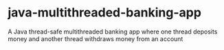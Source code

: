 # java-multithreaded-banking-app
A Java thread-safe multithreaded banking app where one thread deposits money and another thread withdraws money from an account
